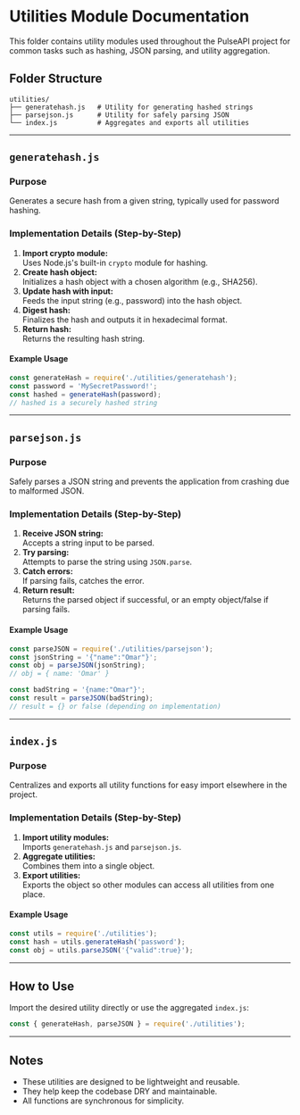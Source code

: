 # Utilities Module Documentation

This folder contains utility modules used throughout the PulseAPI project for common tasks such as hashing, JSON parsing, and utility aggregation.

## Folder Structure

```
utilities/
├── generatehash.js   # Utility for generating hashed strings
├── parsejson.js      # Utility for safely parsing JSON
└── index.js          # Aggregates and exports all utilities
```

---

## `generatehash.js`

### Purpose

Generates a secure hash from a given string, typically used for password hashing.

### Implementation Details (Step-by-Step)

1. **Import crypto module:**  
   Uses Node.js's built-in `crypto` module for hashing.
2. **Create hash object:**  
   Initializes a hash object with a chosen algorithm (e.g., SHA256).
3. **Update hash with input:**  
   Feeds the input string (e.g., password) into the hash object.
4. **Digest hash:**  
   Finalizes the hash and outputs it in hexadecimal format.
5. **Return hash:**  
   Returns the resulting hash string.

#### Example Usage

```javascript
const generateHash = require('./utilities/generatehash');
const password = 'MySecretPassword!';
const hashed = generateHash(password);
// hashed is a securely hashed string
```

---

## `parsejson.js`

### Purpose

Safely parses a JSON string and prevents the application from crashing due to malformed JSON.

### Implementation Details (Step-by-Step)

1. **Receive JSON string:**  
   Accepts a string input to be parsed.
2. **Try parsing:**  
   Attempts to parse the string using `JSON.parse`.
3. **Catch errors:**  
   If parsing fails, catches the error.
4. **Return result:**  
   Returns the parsed object if successful, or an empty object/false if parsing fails.

#### Example Usage

```javascript
const parseJSON = require('./utilities/parsejson');
const jsonString = '{"name":"Omar"}';
const obj = parseJSON(jsonString);
// obj = { name: 'Omar' }

const badString = '{name:"Omar"}';
const result = parseJSON(badString);
// result = {} or false (depending on implementation)
```

---

## `index.js`

### Purpose

Centralizes and exports all utility functions for easy import elsewhere in the project.

### Implementation Details (Step-by-Step)

1. **Import utility modules:**  
   Imports `generatehash.js` and `parsejson.js`.
2. **Aggregate utilities:**  
   Combines them into a single object.
3. **Export utilities:**  
   Exports the object so other modules can access all utilities from one place.

#### Example Usage

```javascript
const utils = require('./utilities');
const hash = utils.generateHash('password');
const obj = utils.parseJSON('{"valid":true}');
```

---

## How to Use

Import the desired utility directly or use the aggregated `index.js`:

```javascript
const { generateHash, parseJSON } = require('./utilities');
```

---

## Notes

- These utilities are designed to be lightweight and reusable.
- They help keep the codebase DRY and maintainable.
- All functions are synchronous for simplicity.